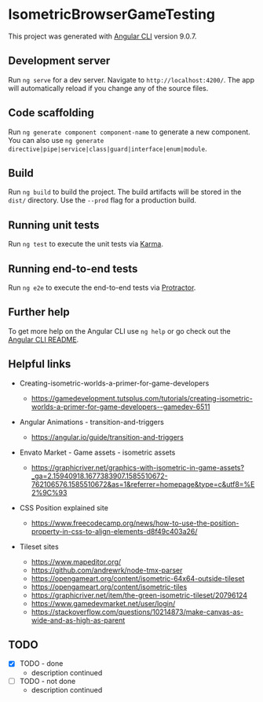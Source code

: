 # IsometricBrowserGameTesting

This project was generated with [Angular CLI](https://github.com/angular/angular-cli) version 9.0.7.

## Development server

Run `ng serve` for a dev server. Navigate to `http://localhost:4200/`. The app will automatically reload if you change any of the source files.

## Code scaffolding

Run `ng generate component component-name` to generate a new component. You can also use `ng generate directive|pipe|service|class|guard|interface|enum|module`.

## Build

Run `ng build` to build the project. The build artifacts will be stored in the `dist/` directory. Use the `--prod` flag for a production build.

## Running unit tests

Run `ng test` to execute the unit tests via [Karma](https://karma-runner.github.io).

## Running end-to-end tests

Run `ng e2e` to execute the end-to-end tests via [Protractor](http://www.protractortest.org/).

## Further help

To get more help on the Angular CLI use `ng help` or go check out the [Angular CLI README](https://github.com/angular/angular-cli/blob/master/README.md).


## Helpful links
*  Creating-isometric-worlds-a-primer-for-game-developers
     * https://gamedevelopment.tutsplus.com/tutorials/creating-isometric-worlds-a-primer-for-game-developers--gamedev-6511

* Angular Animations - transition-and-triggers
     * https://angular.io/guide/transition-and-triggers

* Envato Market - Game assets - isometric assets
     * https://graphicriver.net/graphics-with-isometric-in-game-assets?_ga=2.15940918.1677383907.1585510672-762106576.1585510672&as=1&referrer=homepage&type=c&utf8=%E2%9C%93
    
* CSS Position explained site
     * https://www.freecodecamp.org/news/how-to-use-the-position-property-in-css-to-align-elements-d8f49c403a26/

* Tileset sites
    * https://www.mapeditor.org/
    * https://github.com/andrewrk/node-tmx-parser
    * https://opengameart.org/content/isometric-64x64-outside-tileset
    * https://opengameart.org/content/isometric-tiles
    * https://graphicriver.net/item/the-green-isometric-tileset/20796124
    * https://www.gamedevmarket.net/user/login/
    * https://stackoverflow.com/questions/10214873/make-canvas-as-wide-and-as-high-as-parent


## TODO

* [X] TODO - done
    * description continued
* [ ] TODO - not done
    * description continued
